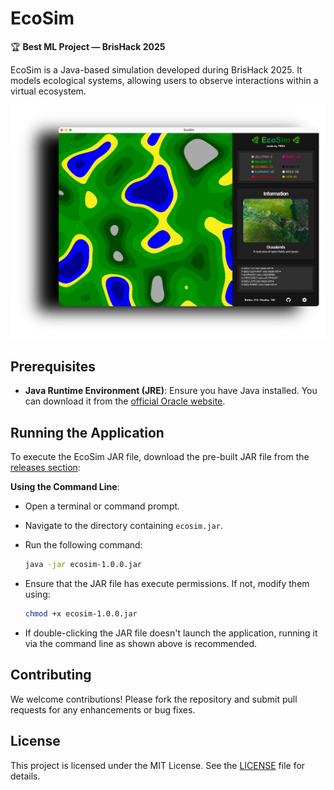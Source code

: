 # EcoSim

🏆 **Best ML Project — BrisHack 2025**

EcoSim is a Java-based simulation developed during BrisHack 2025. It models ecological systems, allowing users to observe interactions within a virtual ecosystem.

<img src="app/src/main/resources/org/openjfx/ui/assets/ecosim.png">

## Prerequisites

- **Java Runtime Environment (JRE)**: Ensure you have Java installed. You can download it from the [official Oracle website](https://www.oracle.com/java/technologies/downloads/).

## Running the Application

To execute the EcoSim JAR file, download the pre-built JAR file from the [releases section](https://github.com/BRSY1/ecosim/releases):

**Using the Command Line**:
   - Open a terminal or command prompt.
   - Navigate to the directory containing `ecosim.jar`.
   - Run the following command:
     
     ```bash
     java -jar ecosim-1.0.0.jar
     ```
     
   - Ensure that the JAR file has execute permissions. If not, modify them using:
     
     ```bash
     chmod +x ecosim-1.0.0.jar
     ```
     
   - If double-clicking the JAR file doesn't launch the application, running it via the command line as shown above is recommended.

## Contributing

We welcome contributions! Please fork the repository and submit pull requests for any enhancements or bug fixes.

## License

This project is licensed under the MIT License. See the [LICENSE](LICENSE) file for details.
